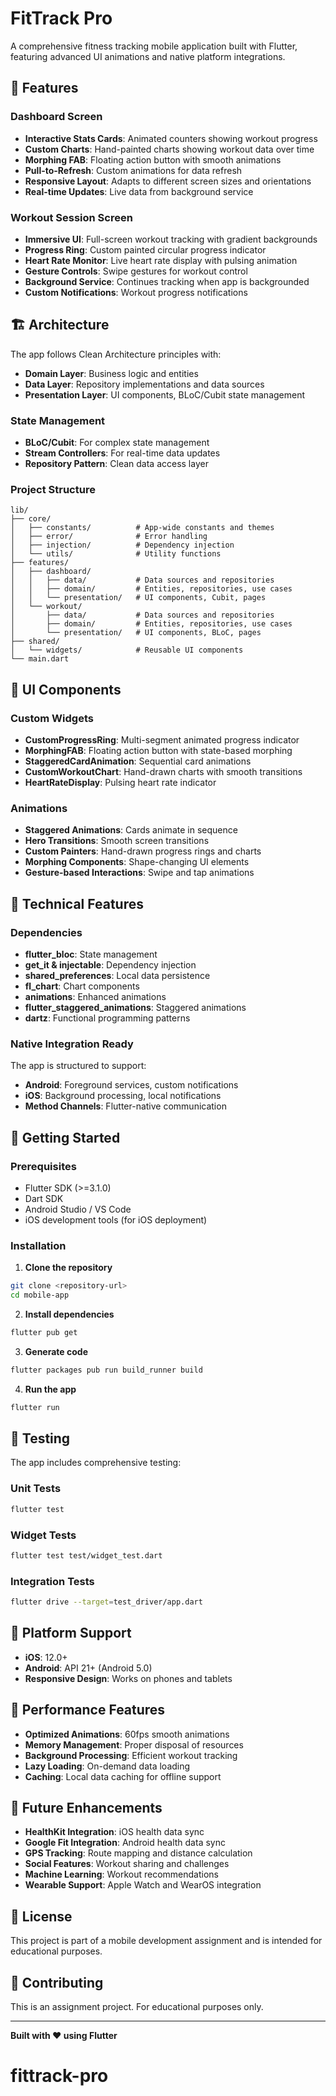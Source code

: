 # FitTrack Pro

A comprehensive fitness tracking mobile application built with Flutter, featuring advanced UI animations and native platform integrations.

## 🚀 Features

### Dashboard Screen
- **Interactive Stats Cards**: Animated counters showing workout progress
- **Custom Charts**: Hand-painted charts showing workout data over time  
- **Morphing FAB**: Floating action button with smooth animations
- **Pull-to-Refresh**: Custom animations for data refresh
- **Responsive Layout**: Adapts to different screen sizes and orientations
- **Real-time Updates**: Live data from background service

### Workout Session Screen
- **Immersive UI**: Full-screen workout tracking with gradient backgrounds
- **Progress Ring**: Custom painted circular progress indicator
- **Heart Rate Monitor**: Live heart rate display with pulsing animation
- **Gesture Controls**: Swipe gestures for workout control
- **Background Service**: Continues tracking when app is backgrounded
- **Custom Notifications**: Workout progress notifications

## 🏗️ Architecture

The app follows Clean Architecture principles with:

- **Domain Layer**: Business logic and entities
- **Data Layer**: Repository implementations and data sources
- **Presentation Layer**: UI components, BLoC/Cubit state management

### State Management
- **BLoC/Cubit**: For complex state management
- **Stream Controllers**: For real-time data updates
- **Repository Pattern**: Clean data access layer

### Project Structure
```
lib/
├── core/
│   ├── constants/          # App-wide constants and themes
│   ├── error/              # Error handling
│   ├── injection/          # Dependency injection
│   └── utils/              # Utility functions
├── features/
│   ├── dashboard/
│   │   ├── data/           # Data sources and repositories
│   │   ├── domain/         # Entities, repositories, use cases
│   │   └── presentation/   # UI components, Cubit, pages
│   └── workout/
│       ├── data/           # Data sources and repositories
│       ├── domain/         # Entities, repositories, use cases
│       └── presentation/   # UI components, BLoC, pages
├── shared/
│   └── widgets/            # Reusable UI components
└── main.dart
```

## 🎨 UI Components

### Custom Widgets
- **CustomProgressRing**: Multi-segment animated progress indicator
- **MorphingFAB**: Floating action button with state-based morphing
- **StaggeredCardAnimation**: Sequential card animations
- **CustomWorkoutChart**: Hand-drawn charts with smooth transitions
- **HeartRateDisplay**: Pulsing heart rate indicator

### Animations
- **Staggered Animations**: Cards animate in sequence
- **Hero Transitions**: Smooth screen transitions
- **Custom Painters**: Hand-drawn progress rings and charts
- **Morphing Components**: Shape-changing UI elements
- **Gesture-based Interactions**: Swipe and tap animations

## 🔧 Technical Features

### Dependencies
- **flutter_bloc**: State management
- **get_it & injectable**: Dependency injection
- **shared_preferences**: Local data persistence
- **fl_chart**: Chart components
- **animations**: Enhanced animations
- **flutter_staggered_animations**: Staggered animations
- **dartz**: Functional programming patterns

### Native Integration Ready
The app is structured to support:
- **Android**: Foreground services, custom notifications
- **iOS**: Background processing, local notifications
- **Method Channels**: Flutter-native communication

## 🚀 Getting Started

### Prerequisites
- Flutter SDK (>=3.1.0)
- Dart SDK
- Android Studio / VS Code
- iOS development tools (for iOS deployment)

### Installation

1. **Clone the repository**
```bash
git clone <repository-url>
cd mobile-app
```

2. **Install dependencies**
```bash
flutter pub get
```

3. **Generate code**
```bash
flutter packages pub run build_runner build
```

4. **Run the app**
```bash
flutter run
```

## 🧪 Testing

The app includes comprehensive testing:

### Unit Tests
```bash
flutter test
```

### Widget Tests
```bash
flutter test test/widget_test.dart
```

### Integration Tests
```bash
flutter drive --target=test_driver/app.dart
```

## 📱 Platform Support

- **iOS**: 12.0+
- **Android**: API 21+ (Android 5.0)
- **Responsive Design**: Works on phones and tablets

## 🎯 Performance Features

- **Optimized Animations**: 60fps smooth animations
- **Memory Management**: Proper disposal of resources
- **Background Processing**: Efficient workout tracking
- **Lazy Loading**: On-demand data loading
- **Caching**: Local data caching for offline support

## 🔮 Future Enhancements

- **HealthKit Integration**: iOS health data sync
- **Google Fit Integration**: Android health data sync
- **GPS Tracking**: Route mapping and distance calculation
- **Social Features**: Workout sharing and challenges
- **Machine Learning**: Workout recommendations
- **Wearable Support**: Apple Watch and WearOS integration

## 📄 License

This project is part of a mobile development assignment and is intended for educational purposes.

## 🤝 Contributing

This is an assignment project. For educational purposes only.

---

**Built with ❤️ using Flutter**
# fittrack-pro
